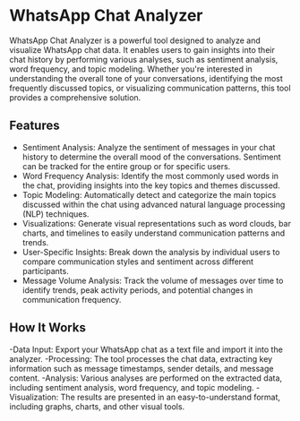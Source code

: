 # WhatsApp Chat Analyzer

WhatsApp Chat Analyzer is a powerful tool designed to analyze and visualize WhatsApp chat data. It enables users to gain insights into their chat history by performing various analyses, such as sentiment analysis, word frequency, and topic modeling. Whether you're interested in understanding the overall tone of your conversations, identifying the most frequently discussed topics, or visualizing communication patterns, this tool provides a comprehensive solution.

## Features

- Sentiment Analysis: Analyze the sentiment of messages in your chat history to determine the overall mood of the conversations. Sentiment can be tracked for the entire group or for specific users.
- Word Frequency Analysis: Identify the most commonly used words in the chat, providing insights into the key topics and themes discussed.
- Topic Modeling: Automatically detect and categorize the main topics discussed within the chat using advanced natural language processing (NLP) techniques.
- Visualizations: Generate visual representations such as word clouds, bar charts, and timelines to easily understand communication patterns and trends.
- User-Specific Insights: Break down the analysis by individual users to compare communication styles and sentiment across different participants.
- Message Volume Analysis: Track the volume of messages over time to identify trends, peak activity periods, and potential changes in communication frequency.

## How It Works

-Data Input: Export your WhatsApp chat as a text file and import it into the analyzer.
-Processing: The tool processes the chat data, extracting key information such as message timestamps, sender details, and message content.
-Analysis: Various analyses are performed on the extracted data, including sentiment analysis, word frequency, and topic modeling.
-Visualization: The results are presented in an easy-to-understand format, including graphs, charts, and other visual tools.
